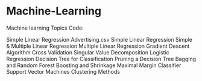# Machine-Learning
Machine learning Topics Code:

Simple Linear Regression Advertising.csv
Simple Linear Regression
Simple & Multiple Linear Regression
Multiple Linear Regression
Gradient Descent Algorithm
Cross Validation
Singular Value Decomposition
Logistic Regression
Decision Tree for Classification
Pruning a Decision Tree
Bagging and Random Forest
Boosting and Shrinkage
Maximal Margin Classifier 	 
Support Vector Machines
Clustering Methods 
